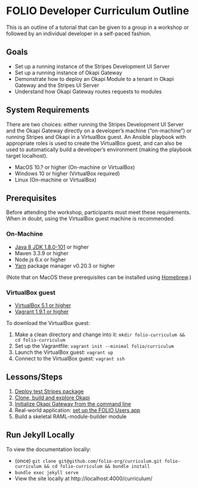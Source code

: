 # FOLIO Developer Curriculum Outline
This is an outline of a tutorial that can be given to a group in a workshop or followed by an individual developer in a self-paced fashion.

## Goals
* Set up a running instance of the Stripes Development UI Server
* Set up a running instance of Okapi Gateway
* Demonstrate how to deploy an Okapi Module to a tenant in Okapi Gateway and the Stripes UI Server
* Understand how Okapi Gateway routes requests to modules

## System Requirements
There are two choices: either running the Stripes Development UI Server and the Okapi Gateway directly on a developer’s machine (“on-machine”) or running Stripes and Okapi in a VirtualBox guest.
An Ansible playbook with appropriate roles is used to create the VirtualBox guest, and can also be used to automatically build a developer’s environment (making the playbook target localhost).

* MacOS 10.? or higher (On-machine or VirtualBox)
* Windows 10 or higher (VirtualBox required)
* Linux (On-machine or VirtualBox)

## Prerequisites
Before attending the workshop, participants must meet these requirements.
When in doubt, using the VirtualBox guest machine is recommended.

### On-Machine
* [Java 8 JDK 1.8.0-101](http://www.oracle.com/technetwork/java/javase/downloads/jdk8-downloads-2133151.html) or higher
* Maven 3.3.9 or higher
* Node.js 6.x or higher
* [Yarn](https://yarnpkg.com/en/) package manager v0.20.3 or higher

(Note that on MacOS these prerequisites can be installed using [Homebrew](https://brew.sh/).)

### VirtualBox guest
* [VirtualBox 5.1 or higher](https://www.virtualbox.org/wiki/Downloads)
* [Vagrant 1.9.1 or higher](https://www.vagrantup.com/downloads.html)

To download the VirtualBox guest:
1. Make a clean directory and change into it: `mkdir folio-curriculum && cd folio-curriculum`
1. Set up the Vagrantfile: `vagrant init --minimal folio/curriculum`
1. Launch the VirtualBox guest: `vagrant up`
1. Connect to the VirtualBox guest: `vagrant ssh`

## Lessons/Steps
1. [Deploy test Stripes package](01_deploy_test_stripes_module)
1. [Clone, build and explore Okapi](02_clone_build_and_explore_okapi)
1. [Initialize Okapi Gateway from the command line](03_initialize_okapi_from_the_command_line)
1. Real-world application: [set up the FOLIO Users app](04_set_up_the_folio_users_app)
1. Build a skeletal RAML-module-builder module

## Run Jekyll Locally
To view the documentation locally:
* (once) `git clone git@github.com/folio-org/curriculum.git folio-curriculum && cd folio-curriculum && bundle install`
* `bundle exec jekyll serve`
* View the site locally at http://localhost:4000/curriculum/
